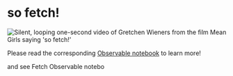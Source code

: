 # so fetch!

<img src="https://i.giphy.com/SUgOYsXqmexxe.gif" alt="Silent, looping one-second video of Gretchen Wieners from the film Mean Girls saying 'so fetch!'">

Please read the corresponding [Observable notebook](https://beta.observablehq.com/@alecglassford/so-fetch) to learn more!

and see Fetch Observable notebo